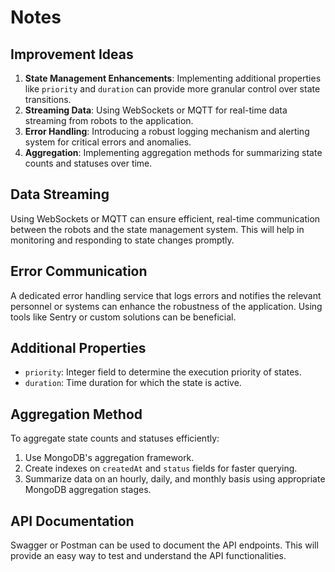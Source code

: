 # Notes

## Improvement Ideas
1. **State Management Enhancements**: Implementing additional properties like `priority` and `duration` can provide more granular control over state transitions.
2. **Streaming Data**: Using WebSockets or MQTT for real-time data streaming from robots to the application.
3. **Error Handling**: Introducing a robust logging mechanism and alerting system for critical errors and anomalies.
4. **Aggregation**: Implementing aggregation methods for summarizing state counts and statuses over time.

## Data Streaming
Using WebSockets or MQTT can ensure efficient, real-time communication between the robots and the state management system. This will help in monitoring and responding to state changes promptly.

## Error Communication
A dedicated error handling service that logs errors and notifies the relevant personnel or systems can enhance the robustness of the application. Using tools like Sentry or custom solutions can be beneficial.

## Additional Properties
- `priority`: Integer field to determine the execution priority of states.
- `duration`: Time duration for which the state is active.

## Aggregation Method
To aggregate state counts and statuses efficiently:
1. Use MongoDB's aggregation framework.
2. Create indexes on `createdAt` and `status` fields for faster querying.
3. Summarize data on an hourly, daily, and monthly basis using appropriate MongoDB aggregation stages.

## API Documentation
Swagger or Postman can be used to document the API endpoints. This will provide an easy way to test and understand the API functionalities.
